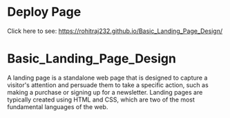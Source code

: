# Deploy Page
Click here to see:  https://rohitraj232.github.io/Basic_Landing_Page_Design/

# Basic_Landing_Page_Design
A landing page is a standalone web page that is designed to capture a visitor's attention and persuade them to take a specific action, such as making a purchase or signing up for a newsletter. Landing pages are typically created using HTML and CSS, which are two of the most fundamental languages of the web.


